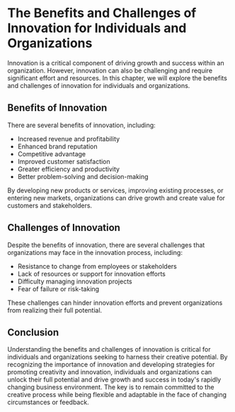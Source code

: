 # The Benefits and Challenges of Innovation for Individuals and Organizations

Innovation is a critical component of driving growth and success within an organization. However, innovation can also be challenging and require significant effort and resources. In this chapter, we will explore the benefits and challenges of innovation for individuals and organizations.

Benefits of Innovation
----------------------

There are several benefits of innovation, including:

* Increased revenue and profitability
* Enhanced brand reputation
* Competitive advantage
* Improved customer satisfaction
* Greater efficiency and productivity
* Better problem-solving and decision-making

By developing new products or services, improving existing processes, or entering new markets, organizations can drive growth and create value for customers and stakeholders.

Challenges of Innovation
------------------------

Despite the benefits of innovation, there are several challenges that organizations may face in the innovation process, including:

* Resistance to change from employees or stakeholders
* Lack of resources or support for innovation efforts
* Difficulty managing innovation projects
* Fear of failure or risk-taking

These challenges can hinder innovation efforts and prevent organizations from realizing their full potential.

Conclusion
----------

Understanding the benefits and challenges of innovation is critical for individuals and organizations seeking to harness their creative potential. By recognizing the importance of innovation and developing strategies for promoting creativity and innovation, individuals and organizations can unlock their full potential and drive growth and success in today's rapidly changing business environment. The key is to remain committed to the creative process while being flexible and adaptable in the face of changing circumstances or feedback.
